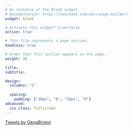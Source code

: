 ```yaml
---
# An instance of the Blank widget.
# Documentation: https://wowchemy.com/docs/page-builder/
widget: blank

# Activate this widget? true/false
active: true

# This file represents a page section.
headless: true

# Order that this section appears on the page.
weight: 30

title:
subtitle:

design:
  columns: "1"
  
  spacing:
    padding: ["20px", "0", "20px", "0"]
advanced:
  css_class: fullscreen
---
```



<a class="twitter-timeline" data-width="700" data-height="500" href="https://twitter.com/GeogBristol?ref_src=twsrc%5Etfw">Tweets by GeogBristol</a> <script async src="https://platform.twitter.com/widgets.js" charset="utf-8"></script>

